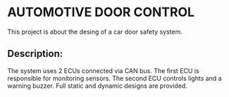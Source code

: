 
# AUTOMOTIVE DOOR CONTROL

This project is about the desing of a car door safety system.

## Description:

The system uses 2 ECUs connected via CAN bus.
The first ECU is responsible for monitoring sensors.
The second ECU controls lights and a warning buzzer.
Full static and dynamic designs are provided.
